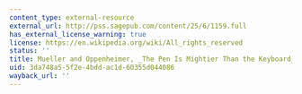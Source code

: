 ```yaml
---
content_type: external-resource
external_url: http://pss.sagepub.com/content/25/6/1159.full
has_external_license_warning: true
license: https://en.wikipedia.org/wiki/All_rights_reserved
status: ''
title: Mueller and Oppenheimer, _The Pen Is Mightier Than the Keyboard_
uid: 3da748a5-5f2e-4bdd-ac1d-60355d044086
wayback_url: ''
---
```

